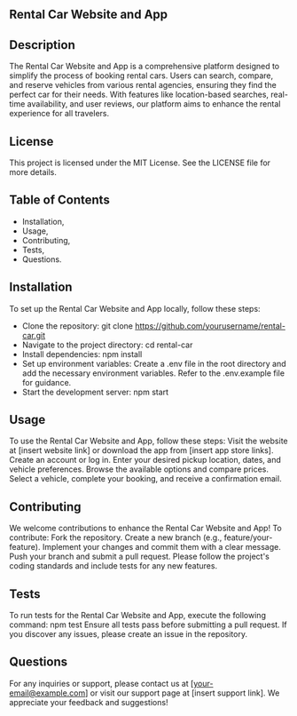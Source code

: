 ## Rental Car Website and App

## Description
The Rental Car Website and App is a comprehensive platform designed to simplify the process of booking rental cars. Users can search, compare, and reserve vehicles from various rental agencies, ensuring they find the perfect car for their needs. With features like location-based searches, real-time availability, and user reviews, our platform aims to enhance the rental experience for all travelers.

## License
This project is licensed under the MIT License. See the LICENSE file for more details.

## Table of Contents
- Installation,
- Usage,
- Contributing,
- Tests,
- Questions.

## Installation
To set up the Rental Car Website and App locally, follow these steps:
- Clone the repository:
git clone https://github.com/yourusername/rental-car.git
- Navigate to the project directory:
cd rental-car
- Install dependencies:
npm install
- Set up environment variables:
Create a .env file in the root directory and add the necessary environment variables. Refer to the .env.example file for guidance.
- Start the development server:
npm start

## Usage
To use the Rental Car Website and App, follow these steps:
Visit the website at [insert website link] or download the app from [insert app store links].
Create an account or log in.
Enter your desired pickup location, dates, and vehicle preferences.
Browse the available options and compare prices.
Select a vehicle, complete your booking, and receive a confirmation email.

## Contributing
We welcome contributions to enhance the Rental Car Website and App! To contribute:
Fork the repository.
Create a new branch (e.g., feature/your-feature).
Implement your changes and commit them with a clear message.
Push your branch and submit a pull request.
Please follow the project's coding standards and include tests for any new features.

## Tests
To run tests for the Rental Car Website and App, execute the following command:
npm test
Ensure all tests pass before submitting a pull request. If you discover any issues, please create an issue in the repository.

## Questions
For any inquiries or support, please contact us at [your-email@example.com] or visit our support page at [insert support link]. We appreciate your feedback and suggestions!
